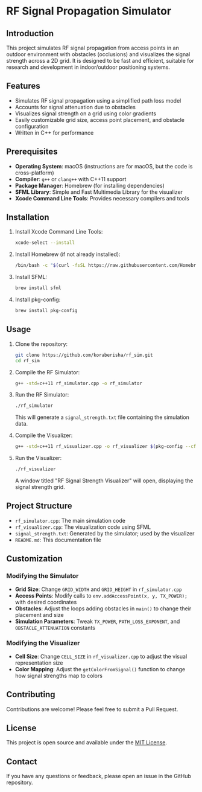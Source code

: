 # RF Signal Propagation Simulator

## Introduction

This project simulates RF signal propagation from access points in an outdoor environment with obstacles (occlusions) and visualizes the signal strength across a 2D grid. It is designed to be fast and efficient, suitable for research and development in indoor/outdoor positioning systems.

## Features

- Simulates RF signal propagation using a simplified path loss model
- Accounts for signal attenuation due to obstacles
- Visualizes signal strength on a grid using color gradients
- Easily customizable grid size, access point placement, and obstacle configuration
- Written in C++ for performance

## Prerequisites

- **Operating System**: macOS (instructions are for macOS, but the code is cross-platform)
- **Compiler**: `g++` or `clang++` with C++11 support
- **Package Manager**: Homebrew (for installing dependencies)
- **SFML Library**: Simple and Fast Multimedia Library for the visualizer
- **Xcode Command Line Tools**: Provides necessary compilers and tools

## Installation

1. Install Xcode Command Line Tools:
   ```bash
   xcode-select --install
   ```

2. Install Homebrew (if not already installed):
   ```bash
   /bin/bash -c "$(curl -fsSL https://raw.githubusercontent.com/Homebrew/install/HEAD/install.sh)"
   ```

3. Install SFML:
   ```bash
   brew install sfml
   ```

4. Install pkg-config:
   ```bash
   brew install pkg-config
   ```

## Usage

1. Clone the repository:
   ```bash
   git clone https://github.com/koraberisha/rf_sim.git
   cd rf_sim
   ```

2. Compile the RF Simulator:
   ```bash
   g++ -std=c++11 rf_simulator.cpp -o rf_simulator
   ```

3. Run the RF Simulator:
   ```bash
   ./rf_simulator
   ```
   This will generate a `signal_strength.txt` file containing the simulation data.

4. Compile the Visualizer:
   ```bash
   g++ -std=c++11 rf_visualizer.cpp -o rf_visualizer $(pkg-config --cflags --libs sfml-all)
   ```

5. Run the Visualizer:
   ```bash
   ./rf_visualizer
   ```
   A window titled "RF Signal Strength Visualizer" will open, displaying the signal strength grid.

## Project Structure

- `rf_simulator.cpp`: The main simulation code
- `rf_visualizer.cpp`: The visualization code using SFML
- `signal_strength.txt`: Generated by the simulator; used by the visualizer
- `README.md`: This documentation file

## Customization

### Modifying the Simulator

- **Grid Size**: Change `GRID_WIDTH` and `GRID_HEIGHT` in `rf_simulator.cpp`
- **Access Points**: Modify calls to `env.addAccessPoint(x, y, TX_POWER);` with desired coordinates
- **Obstacles**: Adjust the loops adding obstacles in `main()` to change their placement and size
- **Simulation Parameters**: Tweak `TX_POWER`, `PATH_LOSS_EXPONENT`, and `OBSTACLE_ATTENUATION` constants

### Modifying the Visualizer

- **Cell Size**: Change `CELL_SIZE` in `rf_visualizer.cpp` to adjust the visual representation size
- **Color Mapping**: Adjust the `getColorFromSignal()` function to change how signal strengths map to colors

## Contributing

Contributions are welcome! Please feel free to submit a Pull Request.

## License

This project is open source and available under the [MIT License](LICENSE).

## Contact

If you have any questions or feedback, please open an issue in the GitHub repository.
